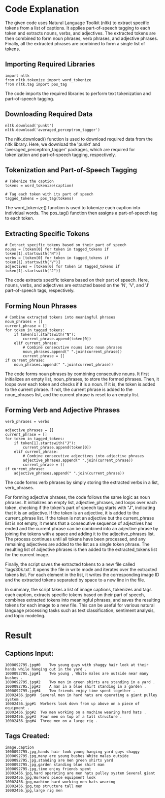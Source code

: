 # Code Explanation
The given code uses Natural Language Toolkit (nltk) to extract specific tokens from a list of captions. It applies part-of-speech tagging to each token and extracts nouns, verbs, and adjectives. The extracted tokens are then combined to form noun phrases, verb phrases, and adjective phrases. Finally, all the extracted phrases are combined to form a single list of tokens.


## Importing Required Libraries
```
import nltk
from nltk.tokenize import word_tokenize
from nltk.tag import pos_tag
```
The code imports the required libraries to perform text tokenization and part-of-speech tagging.

## Downloading Required Data
```
nltk.download('punkt')
nltk.download('averaged_perceptron_tagger')
```
The nltk.download() function is used to download required data from the nltk library. Here, we download the 'punkt' and 'averaged_perceptron_tagger' packages, which are required for tokenization and part-of-speech tagging, respectively.

## Tokenization and Part-of-Speech Tagging
```
# Tokenize the caption
tokens = word_tokenize(caption)

# Tag each token with its part of speech
tagged_tokens = pos_tag(tokens)
```
The word_tokenize() function is used to tokenize each caption into individual words. The pos_tag() function then assigns a part-of-speech tag to each token.

## Extracting Specific Tokens
```
# Extract specific tokens based on their part of speech
nouns = [token[0] for token in tagged_tokens if token[1].startswith("N")]
verbs = [token[0] for token in tagged_tokens if token[1].startswith("V")]
adjectives = [token[0] for token in tagged_tokens if token[1].startswith("J")]
```
The code extracts specific tokens based on their part of speech. Here, nouns, verbs, and adjectives are extracted based on the 'N', 'V', and 'J' part-of-speech tags, respectively.

## Forming Noun Phrases
```
# Combine extracted tokens into meaningful phrases
noun_phrases = []
current_phrase = []
for token in tagged_tokens:
    if token[1].startswith("N"):
        current_phrase.append(token[0])
    elif current_phrase:
        # Combine consecutive nouns into noun phrases
        noun_phrases.append(" ".join(current_phrase))
        current_phrase = []
if current_phrase:
    noun_phrases.append(" ".join(current_phrase))
```
The code forms noun phrases by combining consecutive nouns. It first initializes an empty list, noun_phrases, to store the formed phrases. Then, it loops over each token and checks if it is a noun. If it is, the token is added to the current phrase. If not, the current phrase is added to the noun_phrases list, and the current phrase is reset to an empty list.

## Forming Verb and Adjective Phrases
```
verb_phrases = verbs

adjective_phrases = []
current_phrase = []
for token in tagged_tokens:
    if token[1].startswith("J"):
        current_phrase.append(token[0])
    elif current_phrase:
        # Combine consecutive adjectives into adjective phrases
        adjective_phrases.append(" ".join(current_phrase))
        current_phrase = []
if current_phrase:
    adjective_phrases.append(" ".join(current_phrase))
```
The code forms verb phrases by simply storing the extracted verbs in a list, verb_phrases.

For forming adjective phrases, the code follows the same logic as noun phrases. It initializes an empty list, adjective_phrases, and loops over each token, checking if the token's part of speech tag starts with "J", indicating that it is an adjective. If the token is an adjective, it is added to the current_phrase list. If the token is not an adjective but the current_phrase list is not empty, it means that a consecutive sequence of adjectives has ended and the current phrase can be combined into an adjective phrase by joining the tokens with a space and adding it to the adjective_phrases list. The process continues until all tokens have been processed, and any remaining adjectives are added to the list as a single token phrase. The resulting list of adjective phrases is then added to the extracted_tokens list for the current image.

Finally, the script saves the extracted tokens to a new file called 'tags30k.txt'. It opens the file in write mode and iterates over the extracted tokens list. For each element in the list, it writes the corresponding image ID and the extracted tokens separated by space to a new line in the file.

In summary, the script takes a list of image captions, tokenizes and tags each caption, extracts specific tokens based on their part of speech, combines extracted tokens into meaningful phrases, and saves the resulting tokens for each image to a new file. This can be useful for various natural language processing tasks such as text classification, sentiment analysis, and topic modeling.

# Result
## Captions Input:
```
1000092795.jpg#0	Two young guys with shaggy hair look at their hands while hanging out in the yard .
1000092795.jpg#1	Two young , White males are outside near many bushes .
1000092795.jpg#2	Two men in green shirts are standing in a yard .
1000092795.jpg#3	A man in a blue shirt standing in a garden .
1000092795.jpg#4	Two friends enjoy time spent together .
10002456.jpg#0	Several men in hard hats are operating a giant pulley system .
10002456.jpg#1	Workers look down from up above on a piece of equipment .
10002456.jpg#2	Two men working on a machine wearing hard hats .
10002456.jpg#3	Four men on top of a tall structure .
10002456.jpg#4	Three men on a large rig .
```

## Tags Created:
```
image,caption
1000092795.jpg,hands hair look young hanging yard guys shaggy
1000092795.jpg,many are young bushes White males outside
1000092795.jpg,standing are men green shirts yard
1000092795.jpg,garden standing blue shirt man
1000092795.jpg,time enjoy friends spent
10002456.jpg,hard operating are men hats pulley system Several giant
10002456.jpg,Workers piece equipment look
10002456.jpg,machine hard working men hats wearing
10002456.jpg,top structure tall men
10002456.jpg,large rig men
```
